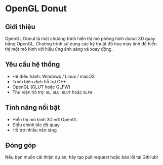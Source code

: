 # OpenGL Donut

## Giới thiệu
OpenGL Donut là một chương trình hiển thị mô phỏng hình donut 3D quay bằng OpenGL. Chương trình sử dụng các kỹ thuật đồ họa máy tính để hiển thị một mô hình với hiệu ứng ánh sáng và xoay động.

## Yêu cầu hệ thống
- Hệ điều hành: Windows / Linux / macOS
- Trình biên dịch hỗ trợ C++
- OpenGL (GLUT hoặc GLFW)
- Thư viện hỗ trợ: `GL`, `GLU`, `GLUT` hoặc `GLFW`

## Tính năng nổi bật
- Hiển thị mô hình 3D với OpenGL
- Điều chỉnh tốc độ quay
- Hỗ trợ nhiều nền tảng

## Đóng góp
Nếu bạn muốn cải thiện dự án, hãy tạo pull request hoặc báo lỗi tại GitHub!
